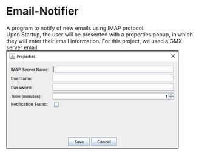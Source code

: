 # Email-Notifier
A program to notify of new emails using IMAP protocol.  
Upon Startup, the user will be presented with a properties popup, in which they will enter their email information. For this project, we used a GMX server email.  
<img src="PropertiesPopup.PNG" width="90%"></img>
